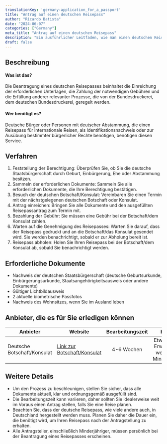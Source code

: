 ```yaml
---
translationKey: 'germany-application_for_a_passport'
title: "Antrag auf einen deutschen Reisepass"
author: "Ricardo Batista"
date: "2024-06-07"
categories: ["Germany"]
meta_title: "Antrag auf einen deutschen Reisepass"
description: "Ein ausführlicher Leitfaden, wie man einen deutschen Reisepass beantragt"
draft: false
---
```


## Beschreibung
#### Was ist das?
Die Beantragung eines deutschen Reisepasses beinhaltet die Einreichung der erforderlichen Unterlagen, die Zahlung der notwendigen Gebühren und die Erfüllung anderer relevanter Prozesse, die von der Bundesdruckerei, dem deutschen Bundesdruckerei, geregelt werden.

#### Wer benötigt es?
Deutsche Bürger oder Personen mit deutscher Abstammung, die einen Reisepass für internationale Reisen, als Identifikationsnachweis oder zur Ausübung bestimmter bürgerlicher Rechte benötigen, benötigen diesen Service.

## Verfahren
1. Feststellung der Berechtigung: Überprüfen Sie, ob Sie die deutsche Staatsbürgerschaft durch Geburt, Einbürgerung, Ehe oder Abstammung besitzen.
2. Sammeln der erforderlichen Dokumente: Sammeln Sie alle erforderlichen Dokumente, die Ihre Berechtigung bestätigen.
3. Besuch der deutschen Botschaft/Konsulat: Vereinbaren Sie einen Termin mit der nächstgelegenen deutschen Botschaft oder Konsulat.
4. Antrag einreichen: Bringen Sie alle Dokumente und den ausgefüllten Reisepassantrag zum Termin mit.
5. Bezahlung der Gebühr: Sie müssen eine Gebühr bei der Botschaft/dem Konsulat zahlen.
6. Warten auf die Genehmigung des Reisepasses: Warten Sie darauf, dass der Reisepass gedruckt und an die Botschaft/das Konsulat gesendet wird. Sie werden benachrichtigt, sobald er zur Abholung bereit ist.
7. Reisepass abholen: Holen Sie Ihren Reisepass bei der Botschaft/dem Konsulat ab, sobald Sie benachrichtigt werden.

## Erforderliche Dokumente
- Nachweis der deutschen Staatsbürgerschaft (deutsche Geburtsurkunde, Einbürgerungsurkunde, Staatsangehörigkeitsausweis oder andere Dokumente)
- Gültiger Lichtbildausweis
- 2 aktuelle biometrische Passfotos
- Nachweis des Wohnsitzes, wenn Sie im Ausland leben

## Anbieter, die es für Sie erledigen können

| Anbieter        |     Website     |     Bearbeitungszeit    |       Kosten      |
| --------------- | --------------- |  :-------------: | :-------------: |
| Deutsche Botschaft/Konsulat      |  [Link zur Botschaft/Konsulat](https://www.auswaertiges-amt.de/en)       |   4-6 Wochen      |  Etwa €80 für Erwachsene, weniger für Minderjährige       |

## Weitere Details
- Um den Prozess zu beschleunigen, stellen Sie sicher, dass alle Dokumente aktuell, klar und ordnungsgemäß ausgefüllt sind.
- Die Bearbeitungszeit kann variieren, daher sollten Sie idealerweise weit im Voraus einen Antrag stellen, falls Sie eine Reise planen.
- Beachten Sie, dass der deutsche Reisepass, wie viele andere auch, in Deutschland hergestellt werden muss. Planen Sie daher die Dauer ein, die benötigt wird, um Ihren Reisepass nach der Antragstellung zu erhalten.
- Alle Antragsteller, einschließlich Minderjähriger, müssen persönlich bei der Beantragung eines Reisepasses erscheinen.